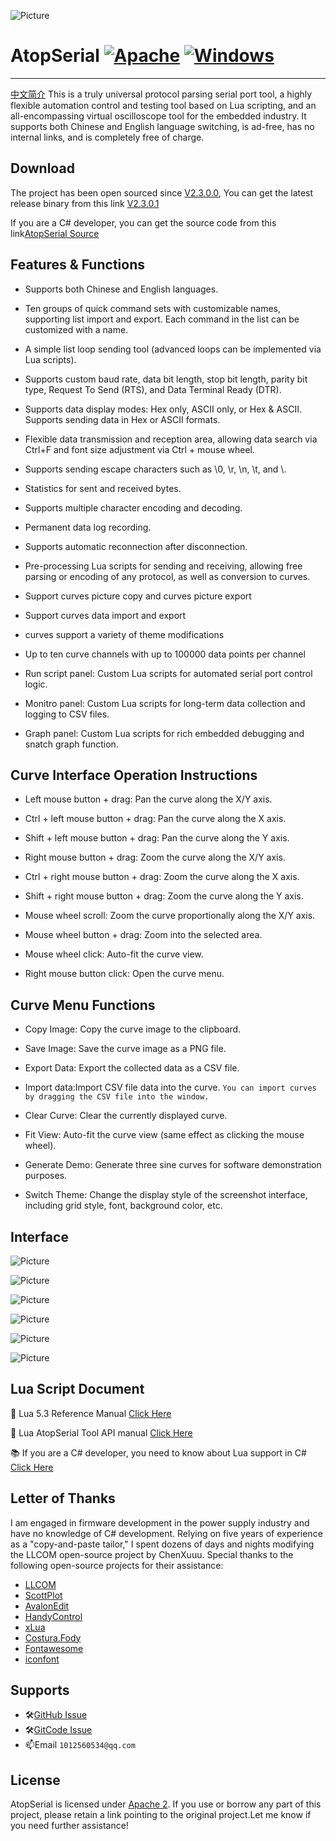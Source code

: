 
![Picture](image/AtopSerial2.png)

# AtopSerial [![Apache](https://img.shields.io/static/v1.svg?label=license&message=Apache+2&color=blue)](https://github.com/mt6595/AtopSerial/blob/main/LICENSE) [![Windows](https://img.shields.io/badge/Windows-passing-brightgreen)](https://github.com/mt6595/AtopSerial/blob/main/LICENSE)
***

[中文简介](https://github.com/mt6595/AtopSerial/blob/main/README_ZH.md)
This is a truly universal protocol parsing serial port tool, a highly flexible automation control and testing tool based on Lua scripting, and an all-encompassing virtual oscilloscope tool for the embedded industry. It supports both Chinese and English language switching, is ad-free, has no internal links, and is completely free of charge.

## Download
The project has been open sourced since [V2.3.0.0](https://github.com/mt6595/AtopSerial/releases/tag/V2.3.0.0), You can get the latest release binary from this link [V2.3.0.1](https://github.com/mt6595/AtopSerial/releases/tag/V2.3.0.1)

If you are a C# developer, you can get the source code from this link[AtopSerial Source](https://codeload.github.com/mt6595/AtopSerial/zip/refs/heads/main)

## Features & Functions
- Supports both Chinese and English languages.

- Ten groups of quick command sets with customizable names, supporting list import and export. Each command in the list can be customized with a name.

- A simple list loop sending tool (advanced loops can be implemented via Lua scripts).

- Supports custom baud rate, data bit length, stop bit length, parity bit type, Request To Send (RTS), and Data Terminal Ready (DTR).

- Supports data display modes: Hex only, ASCII only, or Hex & ASCII. Supports sending data in Hex or ASCII formats.

- Flexible data transmission and reception area, allowing data search via Ctrl+F and font size adjustment via Ctrl + mouse wheel.

- Supports sending escape characters such as \0, \r, \n, \t, and \\.

- Statistics for sent and received bytes.

- Supports multiple character encoding and decoding.

- Permanent data log recording.

- Supports automatic reconnection after disconnection.

- Pre-processing Lua scripts for sending and receiving, allowing free parsing or encoding of any protocol, as well as conversion to curves.

- Support curves picture copy and curves picture export

- Support curves data import and export

- curves support a variety of theme modifications

- Up to ten curve channels with up to 100000 data points per channel

- Run script panel: Custom Lua scripts for automated serial port control logic.

- Monitro panel: Custom Lua scripts for long-term data collection and logging to CSV files.

- Graph panel: Custom Lua scripts for rich embedded debugging and snatch graph  function.

## Curve Interface Operation Instructions
- Left mouse button + drag: Pan the curve along the X/Y axis.

- Ctrl + left mouse button + drag: Pan the curve along the X axis.

- Shift + left mouse button + drag: Pan the curve along the Y axis.

- Right mouse button + drag: Zoom the curve along the X/Y axis.

- Ctrl + right mouse button + drag: Zoom the curve along the X axis.

- Shift + right mouse button + drag: Zoom the curve along the Y axis.

- Mouse wheel scroll: Zoom the curve proportionally along the X/Y axis.

- Mouse wheel button + drag: Zoom into the selected area.

- Mouse wheel click: Auto-fit the curve view.

- Right mouse button click: Open the curve menu.

## Curve Menu Functions
- Copy Image: Copy the curve image to the clipboard.

- Save Image: Save the curve image as a PNG file.

- Export Data: Export the collected data as a CSV file.

- Import data:Import CSV file data into the curve.
`You can import curves by dragging the CSV file into the window.`

- Clear Curve: Clear the currently displayed curve.

- Fit View: Auto-fit the curve view (same effect as clicking the mouse wheel).

- Generate Demo: Generate three sine curves for software demonstration purposes.

- Switch Theme: Change the display style of the screenshot interface, including grid style, font, background color, etc.

## Interface
![Picture](image/picture1.png)

![Picture](image/picture2.png)

![Picture](image/picture3.png)

![Picture](image/picture4.png)

![Picture](image/picture5.png)

![Picture](image/picture6.png)

## Lua Script Document
📔 Lua 5.3 Reference Manual [Click Here](https://www.lua.org/manual/5.3/)

📖 Lua AtopSerial Tool API manual [Click Here](https://github.com/mt6595/AtopSerial/blob/main/LuaApi.md)

📚 If you are a C# developer, you need to know about Lua support in C# [Click Here](https://github.com/Tencent/xLua)

## Letter of Thanks
I am engaged in firmware development in the power supply industry and have no knowledge of C# development. Relying on five years of experience as a "copy-and-paste tailor," I spent dozens of days and nights modifying the LLCOM open-source project by ChenXuuu. Special thanks to the following open-source projects for their assistance:
- [LLCOM](https://github.com/chenxuuu/llcom)
- [ScottPlot](https://github.com/ScottPlot/ScottPlot)
- [AvalonEdit](https://github.com/icsharpcode/AvalonEdit)
- [HandyControl](https://github.com/HandyOrg/HandyControl)
- [xLua](https://github.com/Tencent/xLua)
- [Costura.Fody](https://github.com/Fody/Costura)
- [Fontawesome](https://fontawesome.com/)
- [iconfont](https://www.iconfont.cn/)

## Supports
- 🛠️[GitHub Issue](https://github.com/mt6595/AtopSerial/issues)
- 🛠️[GitCode Issue](https://gitcode.com/mt6595/AtopSerial/issues)
- 📫Email `1012560534@qq.com`

## License
AtopSerial is licensed under [Apache 2](https://github.com/mt6595/AtopSerial/blob/main/LICENSE). If you use or borrow any part of this project, please retain a link pointing to the original project.Let me know if you need further assistance!